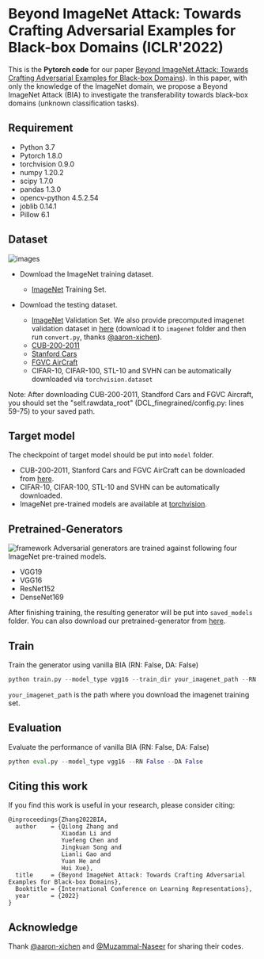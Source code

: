 # Beyond ImageNet Attack: Towards Crafting Adversarial Examples for Black-box Domains (ICLR'2022) 

This is the **Pytorch code** for our paper [Beyond ImageNet Attack: Towards Crafting Adversarial Examples for Black-box Domains](https://arxiv.org/pdf/2201.11528.pdf)).
In this paper, with only the knowledge of the ImageNet domain, we propose a Beyond ImageNet Attack (BIA) to investigate the transferability towards black-box domains (unknown classification tasks).

## Requirement
  - Python 3.7
  - Pytorch 1.8.0
  - torchvision 0.9.0
  - numpy 1.20.2
  - scipy 1.7.0
  - pandas 1.3.0
  - opencv-python 4.5.2.54 
  - joblib 0.14.1
  - Pillow 6.1

## Dataset
![images](https://github.com/qilong-zhang/Beyond-ImageNet-Attack/blob/main/images.png)
- Download the ImageNet training dataset.
  - [ImageNet](http://www.image-net.org/) Training Set.

- Download the testing dataset.
  - [ImageNet](http://www.image-net.org/) Validation Set. We also provide precomputed imagenet validation dataset in [here](https://github.com/qilong-zhang/Beyond-ImageNet-Attack/releases/download/untagged-3a66398a050dde87f6e4/val224_compressed.pkl) (download it to `imagenet` folder and then run `convert.py`, thanks [@aaron-xichen](https://github.com/aaron-xichen/pytorch-playground)).
  - [CUB-200-2011](http://www.vision.caltech.edu/visipedia/CUB-200-2011.html)
  - [Stanford Cars](https://ai.stanford.edu/~jkrause/cars/car_dataset.html)
  - [FGVC AirCraft](https://www.robots.ox.ac.uk/~vgg/data/fgvc-aircraft/)
  - CIFAR-10, CIFAR-100, STL-10 and SVHN can be automatically downloaded via `torchvision.dataset`

Note: After downloading CUB-200-2011, Standford Cars and FGVC Aircraft, you should set the "self.rawdata_root" (DCL_finegrained/config.py: lines 59-75) to your saved path.

## Target model
The checkpoint of target model should be put into `model` folder.
- CUB-200-2011, Stanford Cars and FGVC AirCraft can be downloaded from [here](https://github.com/qilong-zhang/Beyond-ImageNet-Attack/releases/download/untagged-8edd869faec06544dccd/model.zip).
- CIFAR-10, CIFAR-100, STL-10 and SVHN can be automatically downloaded. 
- ImageNet pre-trained models are available at [torchvision](https://pytorch.org/vision/stable/models.html). 
  
## Pretrained-Generators
![framework](https://github.com/qilong-zhang/Beyond-ImageNet-Attack/blob/main/framework.png)
Adversarial generators are trained against following four ImageNet pre-trained models.
* VGG19
* VGG16
* ResNet152
* DenseNet169

After finishing training, the resulting generator will be put into `saved_models` folder. You can also download our pretrained-generator from [here](https://github.com/qilong-zhang/Beyond-ImageNet-Attack/releases/download/untagged-272d49eca20ef8891a03/saved_models.zip).

## Train
Train the generator using vanilla BIA (RN: False, DA: False)
```python
python train.py --model_type vgg16 --train_dir your_imagenet_path --RN False --DA False
```
`your_imagenet_path` is the path where you download the imagenet training set. 

## Evaluation
Evaluate the performance of vanilla BIA (RN: False, DA: False)
```python
python eval.py --model_type vgg16 --RN False --DA False
```


## Citing this work

If you find this work is useful in your research, please consider citing:

```
@inproceedings{Zhang2022BIA,
  author    = {Qilong Zhang and
               Xiaodan Li and
               Yuefeng Chen and
               Jingkuan Song and
               Lianli Gao and
               Yuan He and
               Hui Xue},
  title     = {Beyond ImageNet Attack: Towards Crafting Adversarial Examples for Black-box Domains},
  Booktitle = {International Conference on Learning Representations},
  year      = {2022}
}
```

## Acknowledge
Thank [@aaron-xichen](https://github.com/aaron-xichen/pytorch-playground) and [@Muzammal-Naseer](https://github.com/Muzammal-Naseer/Cross-Domain-Perturbations) for sharing their codes.
